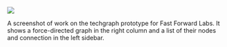 ![](https://db-feed.s3.amazonaws.com/legacy/Screen_Shot_2016-06-15_at_11_36_04_PM-1466048239603.png)

A screenshot of work on the techgraph prototype for Fast Forward Labs. It shows a force-directed graph in the right column and a list of their nodes and connection in the left sidebar.
